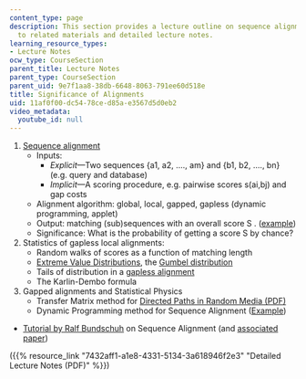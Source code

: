 ```yaml
---
content_type: page
description: This section provides a lecture outline on sequence alignment with links
  to related materials and detailed lecture notes.
learning_resource_types:
- Lecture Notes
ocw_type: CourseSection
parent_title: Lecture Notes
parent_type: CourseSection
parent_uid: 9e7f1aa8-38db-6648-8063-791ee60d518e
title: Significance of Alignments
uid: 11af0f00-dc54-78ce-d85a-e3567d5d0eb2
video_metadata:
  youtube_id: null
---
```


1.  [Sequence alignment](http://www.ncbi.nlm.nih.gov/BLAST/tutorial/Altschul-1.html)
    *   Inputs:
        *   _Explicit_—Two sequences {a1, a2, ...., am} and {b1, b2, ...., bn} (e.g. query and database)
        *   _Implicit_—A scoring procedure, e.g. pairwise scores s(ai,bj) and gap costs
    *   Alignment algorithm: global, local, gapped, gapless (dynamic programming, applet)
    *   Output: matching (sub)sequences with an overall score S . ([example](http://en.wikipedia.org/wiki/File:Zinc-finger-dot-plot.png))
    *   Significance: What is the probability of getting a score S by chance?
2.  Statistics of gapless local alignments:
    *   Random walks of scores as a function of matching length
    *   [Extreme Value Distributions](http://mathworld.wolfram.com/ExtremeValueDistribution.html), the [Gumbel distribution](http://www.itl.nist.gov/div898/handbook/eda/section3/eda366g.htm)
    *   Tails of distribution in a [gapless alignment](http://online.itp.ucsb.edu/online/infobio01/altschul/)
    *   The Karlin-Dembo formula
3.  Gapped alignments and Statistical Physics
    *   Transfer Matrix method for [Directed Paths in Random Media (PDF)](https://arxiv.org/pdf/cond-mat/9411022.pdf)
    *   Dynamic Programming method for Sequence Alignment ([Example](http://www.sbc.su.se/%7Eper/molbioinfo2001/dynprog/dynamic.html))

*   [Tutorial by Ralf Bundschuh](http://online.itp.ucsb.edu/online/infobio01/bundschuh/) on Sequence Alignment (and [associated paper](http://pre.aps.org/abstract/PRE/v65/i3/e031911))

({{% resource_link "7432aff1-a1e8-4331-5134-3a618946f2e3" "Detailed Lecture Notes (PDF)" %}})